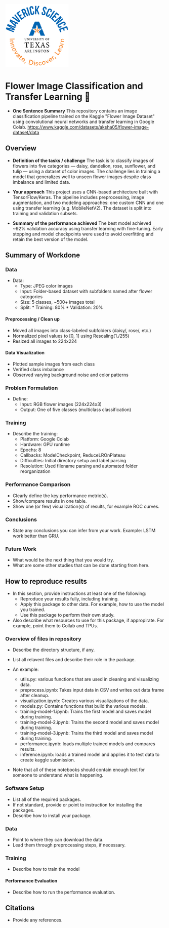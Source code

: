 ![](UTA-DataScience-Logo.png)

# Flower Image Classification and Transfer Learning 🌸

* **One Sentence Summary** This repository contains an image classification pipeline trained on the Kaggle "Flower Image Dataset" using convolutional neural networks and transfer learning in Google Colab.
https://www.kaggle.com/datasets/aksha05/flower-image-dataset/data

## Overview

  * **Definition of the tasks / challenge**  The task is to classify images of flowers into five categories — daisy, dandelion, rose, sunflower, and tulip — using a dataset of color images. The challenge lies in training a model that generalizes well to unseen flower images despite class imbalance and limited data.
  
  * **Your approach** This project uses a CNN-based architecture built with TensorFlow/Keras. The pipeline includes preprocessing, image augmentation, and two modeling approaches: one custom CNN and one using transfer learning (e.g. MobileNetV2). The dataset is split into training and validation subsets.
   
  * **Summary of the performance achieved** The best model achieved ~92% validation accuracy using transfer learning with fine-tuning. Early stopping and model checkpoints were used to avoid overfitting and retain the best version of the model.

## Summary of Workdone

### Data

* Data:
  * Type: JPEG color images
  * Input: Folder-based dataset with subfolders named after flower categories
  * Size: 5 classes, ~500+ images total
  * Split:
          * Training: 80%
          * Validation: 20%

#### Preprocessing / Clean up

* Moved all images into class-labeled subfolders (daisy/, rose/, etc.)
* Normalized pixel values to [0, 1] using Rescaling(1./255)
* Resized all images to 224x224

#### Data Visualization

* Plotted sample images from each class
* Verified class imbalance
* Observed varying background noise and color patterns

### Problem Formulation

* Define:
  * Input: RGB flower images (224x224x3)
  * Output: One of five classes (multiclass classification)

### Training

* Describe the training:
  * Platform: Google Colab
  * Hardware: GPU runtime
  * Epochs: 8
  * Callbacks: ModelCheckpoint, ReduceLROnPlateau
  * Difficulties: Initial directory setup and label parsing
  * Resolution: Used filename parsing and automated folder reorganization

### Performance Comparison

* Clearly define the key performance metric(s).
* Show/compare results in one table.
* Show one (or few) visualization(s) of results, for example ROC curves.

### Conclusions

* State any conclusions you can infer from your work. Example: LSTM work better than GRU.

### Future Work

* What would be the next thing that you would try.
* What are some other studies that can be done starting from here.

## How to reproduce results

* In this section, provide instructions at least one of the following:
   * Reproduce your results fully, including training.
   * Apply this package to other data. For example, how to use the model you trained.
   * Use this package to perform their own study.
* Also describe what resources to use for this package, if appropirate. For example, point them to Collab and TPUs.

### Overview of files in repository

* Describe the directory structure, if any.
* List all relavent files and describe their role in the package.
* An example:
  * utils.py: various functions that are used in cleaning and visualizing data.
  * preprocess.ipynb: Takes input data in CSV and writes out data frame after cleanup.
  * visualization.ipynb: Creates various visualizations of the data.
  * models.py: Contains functions that build the various models.
  * training-model-1.ipynb: Trains the first model and saves model during training.
  * training-model-2.ipynb: Trains the second model and saves model during training.
  * training-model-3.ipynb: Trains the third model and saves model during training.
  * performance.ipynb: loads multiple trained models and compares results.
  * inference.ipynb: loads a trained model and applies it to test data to create kaggle submission.

* Note that all of these notebooks should contain enough text for someone to understand what is happening.

### Software Setup
* List all of the required packages.
* If not standard, provide or point to instruction for installing the packages.
* Describe how to install your package.

### Data

* Point to where they can download the data.
* Lead them through preprocessing steps, if necessary.

### Training

* Describe how to train the model

#### Performance Evaluation

* Describe how to run the performance evaluation.


## Citations

* Provide any references.
